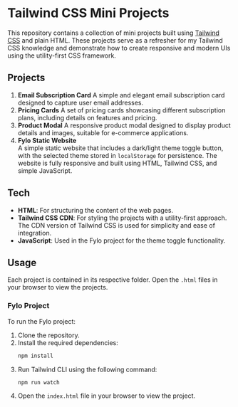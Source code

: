 # Tailwind CSS Mini Projects

This repository contains a collection of mini projects built using [Tailwind CSS](https://tailwindcss.com/) and plain HTML. These projects serve as a refresher for my Tailwind CSS knowledge and demonstrate how to create responsive and modern UIs using the utility-first CSS framework.

## Projects
1. **Email Subscription Card**
    A simple and elegant email subscription card designed to capture user email addresses.
2. **Pricing Cards**
    A set of pricing cards showcasing different subscription plans, including details on features and pricing.
3. **Product Modal**
    A responsive product modal designed to display product details and images, suitable for e-commerce applications.
4. **Fylo Static Website**  
    A simple static website that includes a dark/light theme toggle button, with the selected theme stored in `localStorage` for persistence. The website is fully responsive and built using HTML, Tailwind CSS, and simple JavaScript.

## Tech
- **HTML**: For structuring the content of the web pages.
- **Tailwind CSS CDN**: For styling the projects with a utility-first approach. The CDN version of Tailwind CSS is used for simplicity and ease of integration.
- **JavaScript**: Used in the Fylo project for the theme toggle functionality.

## Usage
Each project is contained in its respective folder. Open the `.html` files in your browser to view the projects.

### Fylo Project
To run the Fylo project:

1. Clone the repository.
2. Install the required dependencies:
    ```bash
    npm install
    ```
3. Run Tailwind CLI using the following command:
    ```bash
    npm run watch
    ```
4. Open the `index.html` file in your browser to view the project.
